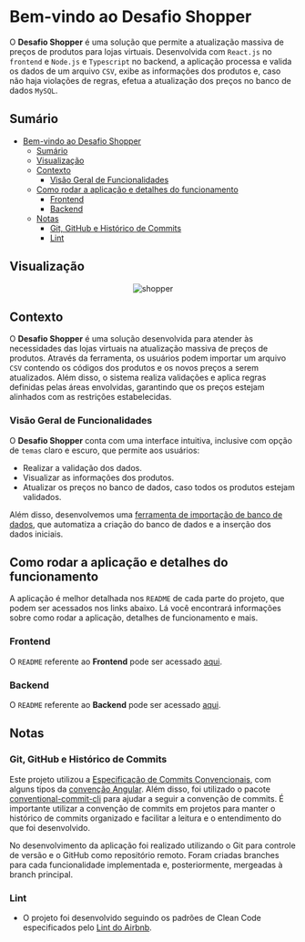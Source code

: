 # Bem-vindo ao Desafio Shopper

O __Desafio Shopper__ é uma solução que permite a atualização massiva de preços de produtos para lojas virtuais. Desenvolvida com `React.js` no `frontend` e `Node.js` e `Typescript` no backend, a aplicação processa e valida os dados de um arquivo `CSV`, exibe as informações dos produtos e, caso não haja violações de regras, efetua a atualização dos preços no banco de dados `MySQL`.

## Sumário

- [Bem-vindo ao Desafio Shopper](#bem-vindo-ao-desafio-shopper)
  - [Sumário](#sumário)
  - [Visualização](#visualização)
  - [Contexto](#contexto)
    - [Visão Geral de Funcionalidades](#visão-geral-de-funcionalidades)
  - [Como rodar a aplicação e detalhes do funcionamento](#como-rodar-a-aplicação-e-detalhes-do-funcionamento)
    - [Frontend](#frontend)
    - [Backend](#backend)
  - [Notas](#notas)
    - [Git, GitHub e Histórico de Commits](#git-github-e-histórico-de-commits)
    - [Lint](#lint)

## Visualização

<!-- **Visualização:** -->

<div align="center">

![shopper](https://github.com/imsamuelcovalero/Desafio_Shopper/assets/98184355/d5c1da78-cdeb-40ee-9be5-23663b7afd1d)

</div>

## Contexto

O __Desafio Shopper__ é uma solução desenvolvida para atender às necessidades das lojas virtuais na atualização massiva de preços de produtos. Através da ferramenta, os usuários podem importar um arquivo `CSV` contendo os códigos dos produtos e os novos preços a serem atualizados. Além disso, o sistema realiza validações e aplica regras definidas pelas áreas envolvidas, garantindo que os preços estejam alinhados com as restrições estabelecidas.

### Visão Geral de Funcionalidades

O __Desafio Shopper__ conta com uma interface intuitiva, inclusive com opção de `temas` claro e escuro, que permite aos usuários:

- Realizar a validação dos dados.
- Visualizar as informações dos produtos.
- Atualizar os preços no banco de dados, caso todos os produtos estejam validados.

Além disso, desenvolvemos uma [ferramenta de importação de banco de dados](backend/src/services/DatabaseImportService/README_ImportSQL.md), que automatiza a criação do banco de dados e a inserção dos dados iniciais.

## Como rodar a aplicação e detalhes do funcionamento

A aplicação é melhor detalhada nos `README` de cada parte do projeto, que podem ser acessados nos links abaixo. Lá você encontrará informações sobre como rodar a aplicação, detalhes de funcionamento e mais.

### Frontend

O `README` referente ao __Frontend__ pode ser acessado [aqui](frontend/README.md).

### Backend

O `README` referente ao __Backend__ pode ser acessado [aqui](backend/README.md).

## Notas

### Git, GitHub e Histórico de Commits

Este projeto utilizou a [Especificação de Commits Convencionais](https://www.conventionalcommits.org/en/v1.0.0/), com alguns tipos da [convenção Angular](https://github.com/angular/angular/blob/22b96b9/CONTRIBUTING.md#-commit-message-guidelines). Além disso, foi utilizado o pacote [conventional-commit-cli](https://www.npmjs.com/package/conventional-commit-cli) para ajudar a seguir a convenção de commits. É importante utilizar a convenção de commits em projetos para manter o histórico de commits organizado e facilitar a leitura e o entendimento do que foi desenvolvido.

No desenvolvimento da aplicação foi realizado utilizando o Git para controle de versão e o GitHub como repositório remoto. Foram criadas branches para cada funcionalidade implementada e, posteriormente, mergeadas à branch principal.

### Lint

- O projeto foi desenvolvido seguindo os padrões de Clean Code especificados pelo [Lint do Airbnb](https://github.com/airbnb/javascript).
